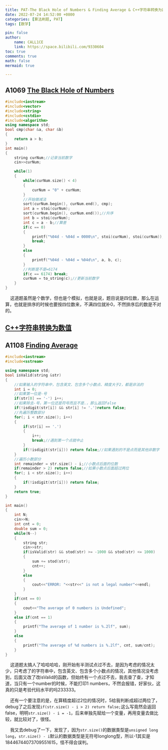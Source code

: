 ```yaml
---
title: PAT-The Black Hole of Numbers & Finding Average & C++字符串转换为数值
date: 2022-07-24 14:52:00 +0800
categories: [算法刷题, PAT]
tags: [数学]

pin: false
author: 
    name: CALL1CE
    link: https://space.bilibili.com/9330604
toc: true
comments: true
math: false
mermaid: true

---
```


## A1069 [The Black Hole of Numbers](https://pintia.cn/problem-sets/994805342720868352/problems/994805400954585088)

```cpp
#include<iostream>
#include<vector>
#include<string>
#include<cstdio>
#include<algorithm>
using namespace std;
bool cmp(char &a, char &b)
{
    return a > b;
}
int main()
{
    string curNum;//记录当前数字
    cin>>curNum;

    while(1)
    {
        while(curNum.size() < 4)
        {
            curNum = "0" + curNum;
        }
        //开始做减法
        sort(curNum.begin(), curNum.end(), cmp);
        int a = stoi(curNum);
        sort(curNum.begin(), curNum.end());//升序
        int b = stoi(curNum);
        int c = a - b;//算差
        if(c == 0)
        {
            printf("%04d - %04d = 0000\n", stoi(curNum), stoi(curNum));
            break;
        }
        else
        {
            printf("%04d - %04d = %04d\n", a, b, c);
        }
        //判断是不是=6174
        if(c == 6174) break;
        curNum = to_string(c);//更新当前数字
    }
}
```

    这道题虽然是个数学，但也是个模拟，也就是说，题目说是四位数，那么在运算，也就是排序的时候也要按四位数来，不满四位就补0，不然排序后的数是不对的。

## [C++字符串转换为数值](https://blog.csdn.net/sinat_40872274/article/details/81367815)

## A1108 [Finding Average](https://pintia.cn/problem-sets/994805342720868352/problems/994805360777347072)

```cpp
#include<iostream>
#include<sstream>

using namespace std;
bool isValid(string &str)
{
    //如果输入的字符串中，包含英文、包含多个小数点、精度大于2，都是非法的
    int i = 0;
    //如果第一位是-号
    if(str[0] == '-') i++;
    //如果除去-号，第一位还是符号而且不是.，那么返回false
    if(!isdigit(str[i]) && str[i] != '.')return false;
    //先遍历整数部分
    for(; i < str.size(); i++)
    {
        if(str[i] == '.')
        {
            i++;
            break;//遇到第一个点就中止
        }
        if(!isdigit(str[i])) return false;//如果遇到的不是点而是其他非数字
    }
    //遍历小数部分
    int remainder = str.size() - i;//小数点后面的位数
    if(remainder > 2) return false;//如果小数点后面超过两位
    for(; i < str.size(); i++)
    {
        if(!isdigit(str[i])) return false;
    }
    return true;
}

int main()
{
    int N;
    cin>>N;
    int cnt = 0;
    double sum = 0;
    while(N--)
    {
        string str;
        cin>>str;
        if(isValid(str) && stod(str) >= -1000 && stod(str) <= 1000)
        {
            sum += stod(str);
            cnt++;
        }
        else
        {
            cout<<"ERROR: "<<str<<" is not a legal number"<<endl;
        }
    }
    if(cnt == 0)
    {
        cout<<"The average of 0 numbers is Undefined";
    }
    else if(cnt == 1)
    {
        printf("The average of 1 number is %.2lf", sum);
    }
    else
    {
        printf("The average of %d numbers is %.2lf", cnt, sum/cnt);
    }
}
```

    这道题太搞人了哈哈哈哈，刚开始有半测试点过不去，是因为考虑的情况太少，只考虑了的字符串中，包含英文、包含多个小数点的情况，其他情况没考虑到，后面又改了改isValid的函数，但始终有一个点过不去，我去查了查，才知道，当只有一个number的时候，不能打印1 numbers，不然会报错，好家伙，这真的只是考验代码水平的吗233333。

    还有一个要注意的是，在算精度超过2位的情况时，5给我判断成超过两位了，debug了之后发现`if(str.size() - i > 2) return false;`这么写竟然会返回false，明明`str.size() - i = -1`，后来单独先赋给一个变量，再用变量去做比较，就比较对了，很怪。

    我又去debug了一下，发现了，因为`str.size()`的数据类型是`unsigned long long`，`str.size() - i`默认的数据类型是无符号longlong型，所以-1其实是18446744073709551615，怪不得会误判。
